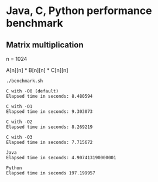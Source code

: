 # Java, C, Python performance benchmark

## Matrix multiplication

n = 1024

A[n][n] * B[n][n] * C[n][n]

```
./benchmark.sh

C with -O0 (default)
Elapsed time in seconds: 8.480594

C with -O1
Elapsed time in seconds: 9.303073

C with -O2
Elapsed time in seconds: 8.269219

C with -O3
Elapsed time in seconds: 7.715672

Java
Elapsed time in seconds: 4.907413190000001

Python
Elapsed time in seconds 197.199957
```